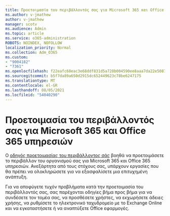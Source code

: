 ```yaml
---
title: Προετοιμασία του περιβάλλοντός σας για Microsoft 365 και Office 365 υπηρεσιών
ms.author: v-jmathew
author: v-jmathew
manager: scotv
ms.audience: Admin
ms.topic: article
ms.service: o365-administration
ROBOTS: NOINDEX, NOFOLLOW
localization_priority: Normal
ms.collection: Adm_O365
ms.custom:
- "9004182"
- "7361"
ms.openlocfilehash: f22eafc68eac3e68ddf831d5a728b004590ee8aaa7da22e508716ceb257250b1
ms.sourcegitcommit: b5f7da89a650d2915dc652449623c78be6247175
ms.translationtype: MT
ms.contentlocale: el-GR
ms.lasthandoff: 08/05/2021
ms.locfileid: "54040290"
---
```

# <a name="prepare-your-environment-for-microsoft-365-and-office-365-services"></a>Προετοιμασία του περιβάλλοντός σας για Microsoft 365 και Office 365 υπηρεσιών

Ο [οδηγός προετοιμασίας του περιβάλλοντος σάς](https://go.microsoft.com/fwlink/?linkid=2005213) βοηθά να προετοιμάσετε το περιβάλλον του οργανισμού σας για Microsoft 365 και Office 365 υπηρεσιών. Ανεξάρτητα από τους στόχους σας, υπάρχουν εργασίες που θα πρέπει να ολοκληρώσετε για να εξασφαλίσετε μια επιτυχημένη ανάπτυξη.

Για να αποφύγετε τυχόν προβλήματα κατά την προετοιμασία του περιβάλλοντός σας, σας παρέχονται οδηγίες βήμα προς βήμα για να συνδέσετε τον τομέα σας, να προσθέσετε χρήστες, να εκχωρήσετε άδειες χρήσης, να ρυθμίσετε το ηλεκτρονικό ταχυδρομείο με το Exchange Online και να εγκαταστήσετε ή να αναπτύξετε Office εφαρμογές.
